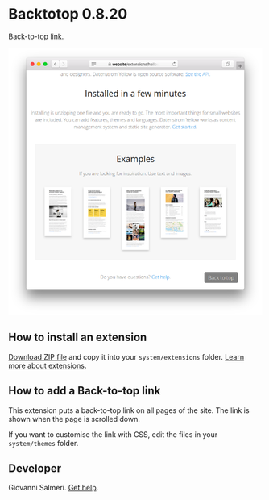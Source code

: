 Backtotop 0.8.20
=================
Back-to-top link.

<p align="center"><img src="SCREENSHOT.png?raw=true" alt="Screenshot"></p>

## How to install an extension

[Download ZIP file](https://github.com/GiovanniSalmeri/yellow-backtotop/archive/refs/heads/main.zip) and copy it into your `system/extensions` folder. [Learn more about extensions](https://github.com/annaesvensson/yellow-update).

## How to add a Back-to-top link

This extension puts a back-to-top link on all pages of the site. The link is shown when the page is scrolled down.

If you want to customise the link with CSS, edit the files in your `system/themes` folder.

## Developer

Giovanni Salmeri. [Get help](https://datenstrom.se/yellow/help/).
